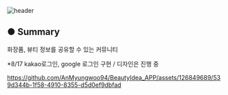 ![header](https://capsule-render.vercel.app/api?type=waving&color=gradient&height=200&section=header&text=%F0%9F%9B%8B%EF%B8%8FBeautyIdea&fontSize=55)

● Summary
---------------------------
화장품, 뷰티 정보를 공유할 수 있는 커뮤니티

*8/17 kakao로그인, google 로그인 구현 / 디자인은 진행 중

https://github.com/AnMyungwoo94/BeautyIdea_APP/assets/126849689/539d344b-1f58-4910-8355-d5d0ef9dbfad

